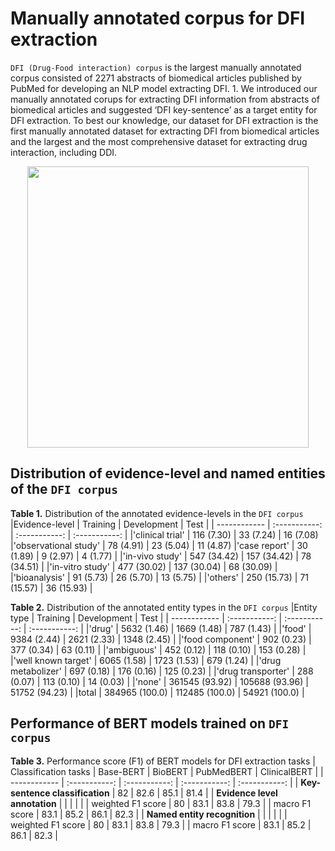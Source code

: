 # Manually annotated corpus for DFI extraction

`DFI (Drug-Food interaction) corpus` is the largest manually annotated corpus consisted of 2271 abstracts of biomedical articles published by PubMed for developing an NLP model extracting DFI. 1.	We introduced our manually annotated corups for extracting DFI information from abstracts of biomedical articles and suggested ‘DFI key-sentence’ as a target entity for DFI extraction. To best our knowledge, our dataset for DFI extraction is the first manually annotated dataset for extracting DFI from biomedical articles and the largest and the most comprehensive dataset for extracting drug interaction, including DDI.

<p align="center"><img src= 'https://user-images.githubusercontent.com/75958220/104395745-c1321780-558c-11eb-9121-2fa7895c56ff.png' width='450' height='450'></p>

## Distribution of evidence-level and named entities of the `DFI corpus`

**Table 1.** Distribution of the annotated evidence-levels in the `DFI corpus`
|Evidence-level  | Training | Development | Test |
| ------------ | :-----------: | :-----------: | :-----------: |
|'clinical trial'       | 116 (7.30) |	33 (7.24)	| 16 (7.08)
|'observational study'       | 78 (4.91)	| 23 (5.04)	| 11 (4.87)
|'case report'       | 30 (1.89)	| 9 (2.97)	| 4 (1.77) |
|'in-vivo study'       | 547 (34.42)	| 157 (34.42)	| 78 (34.51) |
|'in-vitro study'       | 477 (30.02)	| 137 (30.04)	| 68 (30.09) |
|'bioanalysis'       |  91 (5.73)	| 26 (5.70)	| 13 (5.75) |
|'others'       | 250 (15.73)	| 71 (15.57)	| 36 (15.93) |

**Table 2.** Distribution of the annotated entity types in the `DFI corpus`
|Entity type  | Training | Development | Test |
| ------------ | :-----------: | :-----------: | :-----------: |
|'drug'	|	5632 (1.46)	|	1669 (1.48)	|	787 (1.43)	|
|'food'	|	9384 (2.44)	|	2621 (2.33)	|	1348 (2.45)	|
|'food component'	|	902 (0.23)	|	377 (0.34)	|	63 (0.11)	|
|'ambiguous'	|	452 (0.12)	|	118 (0.10)	|	153 (0.28)	|
|'well known target'	|	6065 (1.58)	|	1723 (1.53)	|	679 (1.24)	|
|'drug metabolizer'	|	697 (0.18)	|	176 (0.16)	|	125 (0.23)	|
|'drug transporter'	|	288 (0.07)	|	113 (0.10)	|	14 (0.03)	|
|'none'	|	361545 (93.92)	|	105688 (93.96)	|	51752 (94.23)	|
|total	|	384965 (100.0)	|	112485 (100.0)	|	54921 (100.0)	|


## Performance of BERT models trained on `DFI corpus`
**Table 3.** Performance score (F1) of BERT models for DFI extraction tasks
|	Classification tasks		|	Base-BERT	|	BioBERT	|	PubMedBERT	|	ClinicalBERT	|
| ------------ | :-----------: | :-----------: | :-----------: | :-----------: |
|	**Key-sentence classification**		|	82	|	82.6	|	85.1	|	81.4	|
|	**Evidence level annotation**		|		|		|		|		|
|	weighted F1 score		|	80	|	83.1	|	83.8	|	79.3	|
|	macro F1 score		|	83.1	|	85.2	|	86.1	|	82.3	|
|	**Named entity recognition**		|		|		|		|		|
|	weighted F1 score		|	80	|	83.1	|	83.8	|	79.3	|
|	macro F1 score		|	83.1	|	85.2	|	86.1	|	82.3	|


